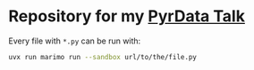 # Repository for my [PyrData Talk](https://www.linkedin.com/events/pyrdataspotkanie-57373625006636826625)

Every file with `*.py` can be run with:
```bash
uvx run marimo run --sandbox url/to/the/file.py
```
